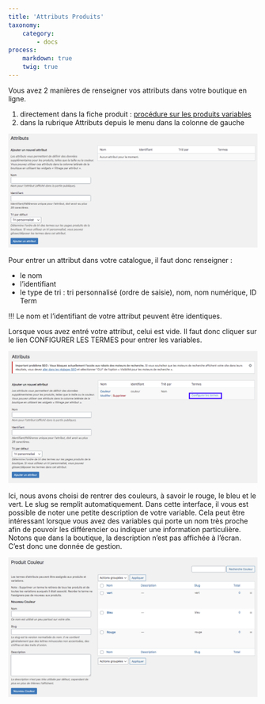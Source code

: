 ```yaml
---
title: 'Attributs Produits'
taxonomy:
    category:
        - docs
process:
    markdown: true
    twig: true
---
```


Vous avez 2 manières de renseigner vos attributs dans votre boutique en ligne. 

1. directement dans la fiche produit : [procédure sur les produits variables](https://guide.123venteflash.com/boutique/catalogue/produits-variables)
2. dans la rubrique Attributs depuis le menu dans la colonne de gauche

![attributs-produits-guide-123venteflash](attributs-produits-guide-123venteflash.png)

Pour entrer un attribut dans votre catalogue, il faut donc renseigner : 
- le nom 
- l’identifiant
- le type de tri : tri personnalisé (ordre de saisie), nom, nom numérique, ID Term

!!! Le nom et l’identifiant de votre attribut peuvent être identiques.

Lorsque vous avez entré votre attribut, celui est vide. Il faut donc cliquer sur le lien CONFIGURER LES TERMES pour entrer les variables. 

![configure-attribut-produit-guide-123venteflash](configure-attribut-produit-guide-123venteflash.png)

Ici, nous avons choisi de rentrer des couleurs, à savoir le rouge, le bleu et le vert. Le slug se remplit automatiquement. 
Dans cette interface, il vous est possible de noter une petite description de votre variable. Cela peut être intéressant lorsque vous avez des variables qui porte un nom très proche afin de pouvoir les différencier ou indiquer une information particulière. Notons que dans la boutique, la description n’est pas affichée à l’écran. C’est donc une donnée de gestion. 

![attributs-variable-couleur-guide-123venteflash](attributs-variable-couleur-guide-123venteflash.png)
